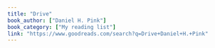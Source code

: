```yaml
---
title: "Drive"
book_author: ["Daniel H. Pink"]
book_category: ["My reading list"]
link: "https://www.goodreads.com/search?q=Drive+Daniel+H.+Pink"
---
```

